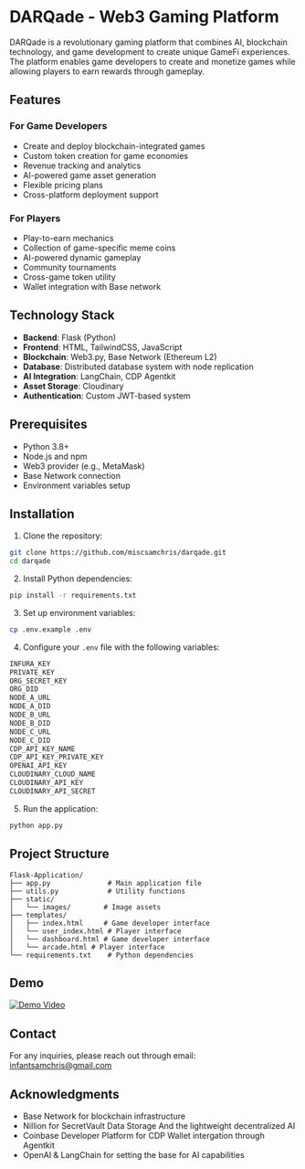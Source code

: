 # DARQade - Web3 Gaming Platform

DARQade is a revolutionary gaming platform that combines AI, blockchain technology, and game development to create unique GameFi experiences. The platform enables game developers to create and monetize games while allowing players to earn rewards through gameplay.

## Features

### For Game Developers
- Create and deploy blockchain-integrated games
- Custom token creation for game economies
- Revenue tracking and analytics
- AI-powered game asset generation
- Flexible pricing plans
- Cross-platform deployment support

### For Players
- Play-to-earn mechanics
- Collection of game-specific meme coins
- AI-powered dynamic gameplay
- Community tournaments
- Cross-game token utility
- Wallet integration with Base network

## Technology Stack

- **Backend**: Flask (Python)
- **Frontend**: HTML, TailwindCSS, JavaScript
- **Blockchain**: Web3.py, Base Network (Ethereum L2)
- **Database**: Distributed database system with node replication
- **AI Integration**: LangChain, CDP Agentkit
- **Asset Storage**: Cloudinary
- **Authentication**: Custom JWT-based system

## Prerequisites

- Python 3.8+
- Node.js and npm
- Web3 provider (e.g., MetaMask)
- Base Network connection
- Environment variables setup

## Installation

1. Clone the repository:
```bash
git clone https://github.com/miscsamchris/darqade.git
cd darqade
```

2. Install Python dependencies:
```bash
pip install -r requirements.txt
```

3. Set up environment variables:
```bash
cp .env.example .env
```

4. Configure your `.env` file with the following variables:
```bash
INFURA_KEY
PRIVATE_KEY
ORG_SECRET_KEY
ORG_DID
NODE_A_URL
NODE_A_DID
NODE_B_URL
NODE_B_DID
NODE_C_URL
NODE_C_DID
CDP_API_KEY_NAME
CDP_API_KEY_PRIVATE_KEY
OPENAI_API_KEY
CLOUDINARY_CLOUD_NAME
CLOUDINARY_API_KEY
CLOUDINARY_API_SECRET
```

5. Run the application:
```bash
python app.py
```

## Project Structure

```
Flask-Application/
├── app.py              # Main application file
├── utils.py            # Utility functions
├── static/            
│   └── images/        # Image assets
├── templates/
│   ├── index.html     # Game developer interface
│   └── user_index.html # Player interface
│   └── dashboard.html # Game developer interface
│   └── arcade.html # Player interface
└── requirements.txt    # Python dependencies
```

## Demo
[![Demo Video](https://img.youtube.com/vi/fJdL2zpo2kw/maxresdefault.jpg)](https://www.youtube.com/watch?v=fJdL2zpo2kw)
## Contact

For any inquiries, please reach out through email:  infantsamchris@gmail.com

## Acknowledgments
- Base Network for blockchain infrastructure
- Nillion for SecretVault Data Storage And the lightweight decentralized AI
- Coinbase Developer Platform for CDP Wallet intergation through Agentkit
- OpenAI & LangChain for setting the base for AI capabilities

